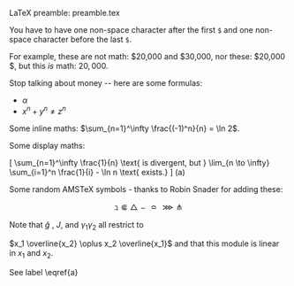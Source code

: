 LaTeX preamble: preamble.tex

You have to have one non-space character after
the first `$` and one non-space character before the last `$`.

For example, these are not math: $20,000 and $30,000,
nor these: $20,000 $, but this *is* math: $20,000$.

Stop talking about money -- here are some formulas:

*	$\alpha$
*	$x^{n}+y^{n} \neq z^{n}$

Some inline maths: $\sum_{n=1}^\infty \frac{(-1)^n}{n} = \ln 2$. 

Some display  maths:

\[ \sum_{n=1}^\infty \frac{1}{n} \text{ is divergent, but } \lim_{n \to \infty} \sum_{i=1}^n \frac{1}{i} - \ln n \text{ exists.} \]     (a)

Some random AMSTeX symbols - thanks to Robin Snader for adding these:

$$ \beth \Subset \bigtriangleup \smallsmile \bumpeq \ggg \pitchfork $$ 

Note that $\hat g$ , $J$, and $\gamma_1\gamma_2$ all restrict to

$x_1 \overline{x_2} \oplus x_2 \overline{x_1}$ and that this module
is linear in $x_1$ and $x_2$.

See label \eqref{a}
